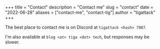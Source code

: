 +++
title = "Contact"
description = "Contact me"
slug = "contact"
date = "2022-06-28"
aliases = ["contact-me", "contact-tig"]
author = "tigattack"
+++

The best place to contact me is on Discord at `tigattack <hash> 7987`.

I'm also available at `blog <at> tiga <dot> tech`, but responses may be slower.
